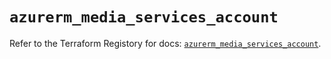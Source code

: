 # `azurerm_media_services_account`

Refer to the Terraform Registory for docs: [`azurerm_media_services_account`](https://registry.terraform.io/providers/hashicorp/azurerm/3.0.2/docs/resources/media_services_account).
